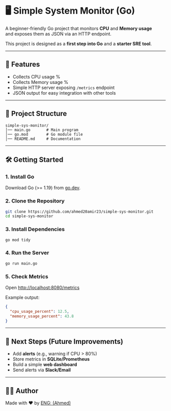 # 🖥️ Simple System Monitor (Go)

A beginner-friendly Go project that monitors **CPU** and **Memory usage**  
and exposes them as JSON via an HTTP endpoint.  

This project is designed as a **first step into Go** and a **starter SRE tool**.  

---

## 🚀 Features
- Collects CPU usage %
- Collects Memory usage %
- Simple HTTP server exposing `/metrics` endpoint
- JSON output for easy integration with other tools

---

## 📂 Project Structure
```
simple-sys-monitor/
│── main.go       # Main program
│── go.mod        # Go module file
│── README.md     # Documentation
```

---

## 🛠️ Getting Started

### 1. Install Go
Download Go (>= 1.19) from [go.dev](https://go.dev/dl/).

### 2. Clone the Repository
```bash
git clone https://github.com/ahmed20amir23/simple-sys-monitor.git
cd simple-sys-monitor
```

### 3. Install Dependencies
```bash
go mod tidy
```

### 4. Run the Server
```bash
go run main.go
```

### 5. Check Metrics
Open [http://localhost:8080/metrics](http://localhost:8080/metrics)  

Example output:
```json
{
  "cpu_usage_percent": 12.5,
  "memory_usage_percent": 43.8
}
```

---

## 📌 Next Steps (Future Improvements)
- Add **alerts** (e.g., warning if CPU > 80%)
- Store metrics in **SQLite/Prometheus**
- Build a simple **web dashboard**
- Send alerts via **Slack/Email**

---

## 👨‍💻 Author
Made with ❤️ by [ENG: (Ahmed)](https://github.com/ahmed20amir23)
